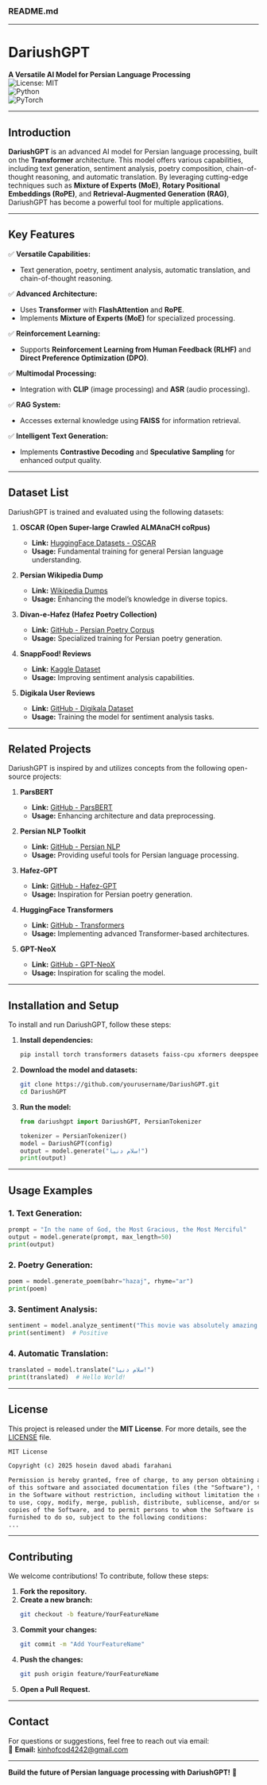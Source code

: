 ### **README.md**  

---

# **DariushGPT**  
**A Versatile AI Model for Persian Language Processing**  
![License: MIT](https://img.shields.io/badge/License-MIT-yellow.svg)  
![Python](https://img.shields.io/badge/Python-3.8%2B-blue)  
![PyTorch](https://img.shields.io/badge/PyTorch-2.0%2B-orange)  

---

## **Introduction**  
**DariushGPT** is an advanced AI model for Persian language processing, built on the **Transformer** architecture. This model offers various capabilities, including text generation, sentiment analysis, poetry composition, chain-of-thought reasoning, and automatic translation. By leveraging cutting-edge techniques such as **Mixture of Experts (MoE)**, **Rotary Positional Embeddings (RoPE)**, and **Retrieval-Augmented Generation (RAG)**, DariushGPT has become a powerful tool for multiple applications.  

---

## **Key Features**  
✅ **Versatile Capabilities:**  
   - Text generation, poetry, sentiment analysis, automatic translation, and chain-of-thought reasoning.  

✅ **Advanced Architecture:**  
   - Uses **Transformer** with **FlashAttention** and **RoPE**.  
   - Implements **Mixture of Experts (MoE)** for specialized processing.  

✅ **Reinforcement Learning:**  
   - Supports **Reinforcement Learning from Human Feedback (RLHF)** and **Direct Preference Optimization (DPO)**.  

✅ **Multimodal Processing:**  
   - Integration with **CLIP** (image processing) and **ASR** (audio processing).  

✅ **RAG System:**  
   - Accesses external knowledge using **FAISS** for information retrieval.  

✅ **Intelligent Text Generation:**  
   - Implements **Contrastive Decoding** and **Speculative Sampling** for enhanced output quality.  

---

## **Dataset List**  
DariushGPT is trained and evaluated using the following datasets:  

1. **OSCAR (Open Super-large Crawled ALMAnaCH coRpus)**  
   - **Link:** [HuggingFace Datasets - OSCAR](https://huggingface.co/datasets/oscar)  
   - **Usage:** Fundamental training for general Persian language understanding.  

2. **Persian Wikipedia Dump**  
   - **Link:** [Wikipedia Dumps](https://dumps.wikimedia.org/fawiki/)  
   - **Usage:** Enhancing the model’s knowledge in diverse topics.  

3. **Divan-e-Hafez (Hafez Poetry Collection)**  
   - **Link:** [GitHub - Persian Poetry Corpus](https://github.com/persiannlp/persian-poetry-corpus)  
   - **Usage:** Specialized training for Persian poetry generation.  

4. **SnappFood! Reviews**  
   - **Link:** [Kaggle Dataset](https://www.kaggle.com/datasets/snappfood/restaurant-comments)  
   - **Usage:** Improving sentiment analysis capabilities.  

5. **Digikala User Reviews**  
   - **Link:** [GitHub - Digikala Dataset](https://github.com/persiannlp/digikala-user-reviews)  
   - **Usage:** Training the model for sentiment analysis tasks.  

---

## **Related Projects**  
DariushGPT is inspired by and utilizes concepts from the following open-source projects:  

1. **ParsBERT**  
   - **Link:** [GitHub - ParsBERT](https://github.com/persiannlp/parsbert)  
   - **Usage:** Enhancing architecture and data preprocessing.  

2. **Persian NLP Toolkit**  
   - **Link:** [GitHub - Persian NLP](https://github.com/persiannlp/persian-nlp)  
   - **Usage:** Providing useful tools for Persian language processing.  

3. **Hafez-GPT**  
   - **Link:** [GitHub - Hafez-GPT](https://github.com/mehrdad-dev/Hafez-GPT)  
   - **Usage:** Inspiration for Persian poetry generation.  

4. **HuggingFace Transformers**  
   - **Link:** [GitHub - Transformers](https://github.com/huggingface/transformers)  
   - **Usage:** Implementing advanced Transformer-based architectures.  

5. **GPT-NeoX**  
   - **Link:** [GitHub - GPT-NeoX](https://github.com/EleutherAI/gpt-neox)  
   - **Usage:** Inspiration for scaling the model.  

---

## **Installation and Setup**  
To install and run DariushGPT, follow these steps:  

1. **Install dependencies:**  
   ```bash
   pip install torch transformers datasets faiss-cpu xformers deepspeed
   ```

2. **Download the model and datasets:**  
   ```bash
   git clone https://github.com/yourusername/DariushGPT.git
   cd DariushGPT
   ```

3. **Run the model:**  
   ```python
   from dariushgpt import DariushGPT, PersianTokenizer

   tokenizer = PersianTokenizer()
   model = DariushGPT(config)
   output = model.generate("سلام دنیا!")
   print(output)
   ```

---

## **Usage Examples**  

### **1. Text Generation:**  
```python
prompt = "In the name of God, the Most Gracious, the Most Merciful"
output = model.generate(prompt, max_length=50)
print(output)
```

### **2. Poetry Generation:**  
```python
poem = model.generate_poem(bahr="hazaj", rhyme="ar")
print(poem)
```

### **3. Sentiment Analysis:**  
```python
sentiment = model.analyze_sentiment("This movie was absolutely amazing!")
print(sentiment)  # Positive
```

### **4. Automatic Translation:**  
```python
translated = model.translate("سلام دنیا!")
print(translated)  # Hello World!
```

---

## **License**  
This project is released under the **MIT License**. For more details, see the [LICENSE](LICENSE) file.  

```markdown
MIT License

Copyright (c) 2025 hosein davod abadi farahani

Permission is hereby granted, free of charge, to any person obtaining a copy
of this software and associated documentation files (the "Software"), to deal
in the Software without restriction, including without limitation the rights
to use, copy, modify, merge, publish, distribute, sublicense, and/or sell
copies of the Software, and to permit persons to whom the Software is
furnished to do so, subject to the following conditions:
...
```

---

## **Contributing**  
We welcome contributions! To contribute, follow these steps:  

1. **Fork the repository.**  
2. **Create a new branch:**  
   ```bash
   git checkout -b feature/YourFeatureName
   ```  
3. **Commit your changes:**  
   ```bash
   git commit -m "Add YourFeatureName"
   ```  
4. **Push the changes:**  
   ```bash
   git push origin feature/YourFeatureName
   ```  
5. **Open a Pull Request.**  

---

## **Contact**  
For questions or suggestions, feel free to reach out via email:  
📧 **Email:** kinhofcod4242@gmail.com  

---

**Build the future of Persian language processing with DariushGPT!** 🚀
